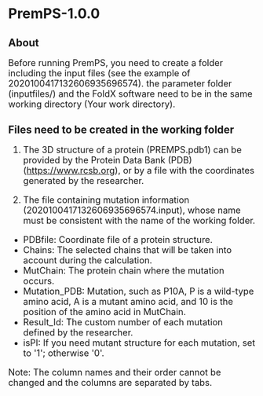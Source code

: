 # PremPS-1.0.0
## About
<font size=4> 
  
Before running PremPS, you need to create a folder including the input files (see the example of 2020100417132606935696574). the parameter folder (inputfiles/) and the FoldX software need to be in the same working directory (Your work directory). 
  
</font>

## Files need to be created in the working folder
<font size=4> 

1. The 3D structure of a protein (PREMPS.pdb1) can be provided by the Protein Data Bank (PDB)  (https://www.rcsb.org), or by a file with the coordinates generated by the researcher.

2.	The file containing mutation information (2020100417132606935696574.input), whose name must be consistent with the name of the working folder.

- PDBfile: Coordinate file of a protein structure.
- Chains: The selected chains that will be taken into account during the calculation.
- MutChain: The protein chain where the mutation occurs.
- Mutation_PDB: Mutation, such as P10A, P is a wild-type amino acid, A is a mutant amino acid, and 10 is the position of the amino acid in MutChain.
- Result_Id: The custom number of each mutation defined by the researcher.
- isPI: If you need mutant structure for each mutation, set to '1'; otherwise '0'.

Note: The column names and their order cannot be changed and the columns are separated by tabs.

</font>
